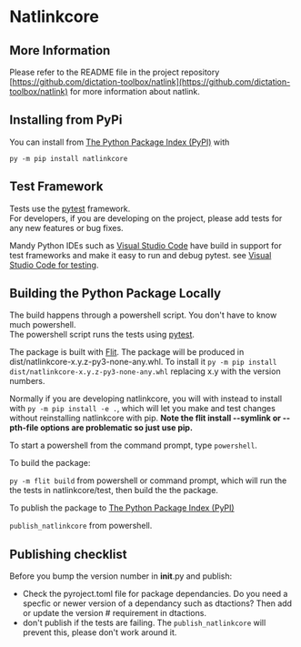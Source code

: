 
# Natlinkcore 

## More Information
 Please refer to the README file in the project repository [https://github.com/dictation-toolbox/natlink](https://github.com/dictation-toolbox/natlink) for more information about natlink.

## Installing from PyPi
You can install from [The Python Package Index (PyPI)](https://pypi.org/) with 

`py -m pip install natlinkcore`

 
## Test Framework
Tests use the [pytest](https://docs.pytest.org/) framework.  
For developers, if you are developing on the project, please add tests for any new features or bug
fixes.  

Mandy Python IDEs such as [Visual Studio Code](https://code.visualstudio.com/) have build in support for test frameworks and make it easy to run and debug pytest.   see [Visual Studio Code for testing](https://code.visualstudio.com/docs/python/testing).


## Building the Python Package Locally

The build happens through a powershell script.  You don't have to know much powershell.  
The powershell script runs the tests using [pytest](https://docs.pytest.org/).  

The package is built with [Flit](https://flit.pypa.io/).  The package will be produced in
dist/natlinkcore-x.y.z-py3-none-any.whl.  To install it `py -m pip install dist/natlinkcore-x.y.z-py3-none-any.whl` replacing x.y with the version numbers.

Normally if you are developing natlinkcore, you will with instead to install with `py -m pip install -e .`, which will
let you make and test changes without reinstalling natlinkcore with pip.  **Note the flit install --symlink or --pth-file options are problematic so just use pip.**


To start a powershell from the command prompt, type `powershell`.

To build the package:


`py -m flit build`   from powershell or command prompt, which will run the the tests in natlinkcore/test, then build the the package.


To publish the package to [The Python Package Index (PyPI)](https://pypi.org/)

`publish_natlinkcore` from powershell.


 


## Publishing checklist
Before you bump the version number in __init__.py and publish:
- Check the pyroject.toml file for package dependancies.  Do you need a specfic or newer version of
a dependancy such as dtactions?  Then add or update the version # requirement in dtactions.  
- don't publish if the tests are failing.   The `publish_natlinkcore` will prevent this, please don't work around it.



